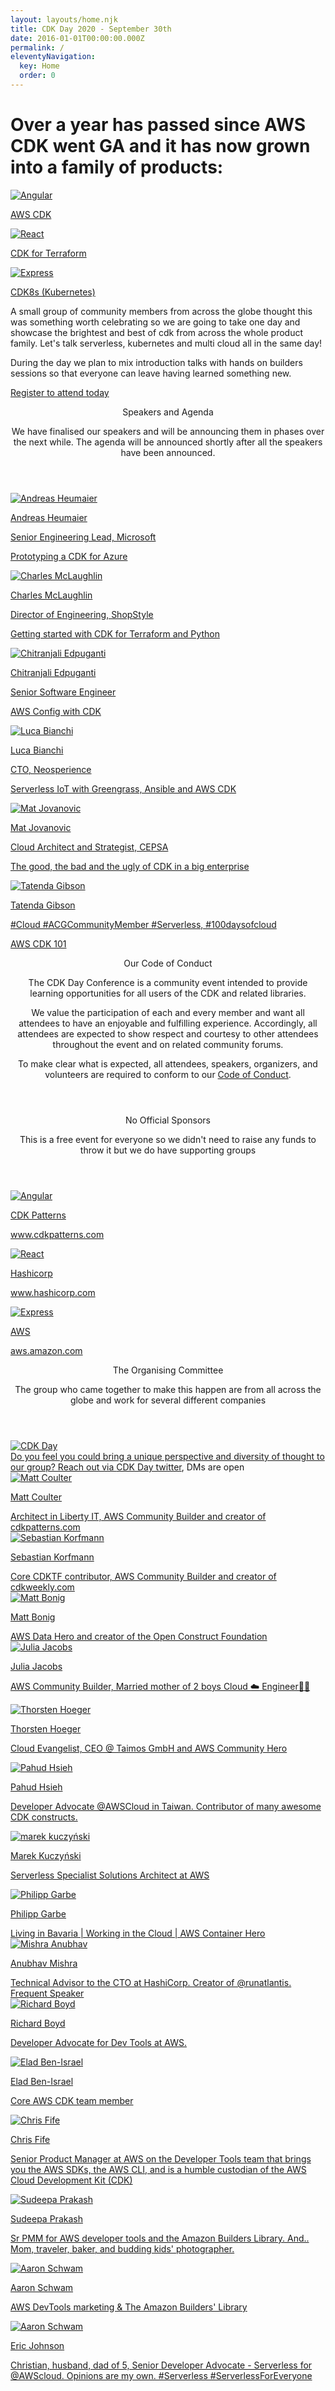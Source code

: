 ```yaml
---
layout: layouts/home.njk
title: CDK Day 2020 - September 30th
date: 2016-01-01T00:00:00.000Z
permalink: /
eleventyNavigation:
  key: Home
  order: 0
---
```


<h1 class="text-3xl mt-10">Over a year has passed since AWS CDK went GA and it has now grown into a family of products: </h1>

<section id="products" class="mt-8 mb-6">
  <main class="flex flex-wrap">
      <div class="w-full md:w-1/2 lg:w-1/3 xl:w-1/3 p-6 flex flex-col">
          <a aria-label="go to cdkpatterns.com" href="https://aws.amazon.com/cdk/">
              <img class="hover:grow hover:shadow-lg border px-3 py-2" alt="Angular" src="/static/img/cdk_wide.png">
              <div class="pt-3">
                  <p class="text-gray-800 font-normal">AWS CDK</p>
              </div>
          </a>
      </div>
      <div class="w-full md:w-1/2 lg:w-1/3 xl:w-1/3 p-6 flex flex-col">
          <a aria-label="go to hashicorp.com" href="https://github.com/hashicorp/terraform-cdk">
              <img class="hover:grow hover:shadow-lg border py-2 px-3" alt="React" src="/static/img/terraform.svg">
              <div class="pt-3">
                  <p class="text-gray-800 font-normal">CDK for Terraform</p>
              </div>
          </a>
      </div>
      <div class="w-full md:w-1/2 lg:w-1/3 xl:w-1/3 p-6 flex flex-col">
          <a aria-label="go to cdk8s website" href="https://cdk8s.io/">
              <img class="hover:grow hover:shadow-lg border py-6 px-8" alt="Express" src="/static/img/cdk8s.svg">
              <div class="pt-3">
                  <p class="text-gray-800 font-normal">CDK8s (Kubernetes)</p>
              </div>
          </a>
      </div>
  </main>
</section>

A small group of community members from across the globe thought this was something worth celebrating so we are going to take one day and showcase the brightest and best of cdk from across the whole product family. Let's talk serverless, kubernetes and multi cloud all in the same day!

<p class="mt-6 mb-8">During the day we plan to mix introduction talks with hands on builders sessions so that everyone can leave having learned something new.</p>

<a class="bg-blue-400 hover:bg-blue-700 text-white font-bold py-2 px-4 rounded-full" href="https://www.eventbrite.com/e/cdk-day-tickets-116595156251">Register to attend today</a>

<section id="speakers" class="mt-8">
  <header class="w-full z-30 top-0 py-1">
      <div class="mt-0 py-3">
          <p class="text-3xl tracking-wide no-underline hover:no-underline font-bold text-gray-800 text-xl ">
              Speakers and Agenda
          </p>
          <p class="mt-6">
            We have finalised our speakers and will be announcing them in phases over the next while. The agenda will be announced shortly after all the speakers have been announced.
          </p>
      </div>
  </header>
  <main class="flex flex-wrap">
      <div class="w-1/2 md:w-1/2 lg:w-1/3 xl:w-1/3 p-6 flex flex-col">
          <a aria-label="go to Andreas Heumaier's Twitter page" href="https://twitter.com/aheumaier">
              <img class="hover:grow hover:shadow-lg border" alt="Andreas Heumaier" src="/static/img/speakers/andreas.png">
              <div class="pt-3">
                  <p class="text-gray-800 text-2xl font-normal">Andreas Heumaier</p>
                  <p class="text-gray-600 font-normal">
                    Senior Engineering Lead, Microsoft
                  </p>
                  <p class="text-gray-800 font-normal mt-3">
                    Prototyping a CDK for Azure
                  </p>
              </div>
          </a>
      </div>
      <div class="w-1/2 md:w-1/2 lg:w-1/3 xl:w-1/3 p-6 flex flex-col">
          <a aria-label="go to Charles McLaughlin's Twitter page" href="https://twitter.com/mclaughlinct">
              <img class="hover:grow hover:shadow-lg border" alt="Charles McLaughlin" src="/static/img/speakers/charles.jpg">
              <div class="pt-3">
                  <p class="text-gray-800 text-2xl font-normal">Charles McLaughlin</p>
                  <p class="text-gray-600 font-normal">
                    Director of Engineering, ShopStyle
                  </p>
                  <p class="text-gray-800 font-normal mt-3">
                    Getting started with CDK for Terraform and Python
                  </p>
              </div>
          </a>
      </div>
      <div class="w-1/2 md:w-1/2 lg:w-1/3 xl:w-1/3 p-6 flex flex-col">
          <a aria-label="go to Chitranjali Edpuganti's Twitter page" href="https://twitter.com/Chitranjali_E">
              <img class="hover:grow hover:shadow-lg border" alt="Chitranjali Edpuganti" src="/static/img/speakers/chitranjali_edpuganti.jpg">
              <div class="pt-3">
                  <p class="text-gray-800 text-2xl font-normal">Chitranjali Edpuganti</p>
                  <p class="text-gray-600 font-normal">
                    Senior Software Engineer
                  </p>
                  <p class="text-gray-800 font-normal mt-3">
                    AWS Config with CDK
                  </p>
              </div>
          </a>
      </div>
      <div class="w-1/2 md:w-1/2 lg:w-1/3 xl:w-1/3 p-6 flex flex-col">
          <a aria-label="go to Luca Bianchi's Twitter page" href="https://twitter.com/bianchiluca">
              <img class="hover:grow hover:shadow-lg border" alt="Luca Bianchi" src="/static/img/speakers/luca.png">
              <div class="pt-3">
                  <p class="text-gray-800 text-2xl font-normal">Luca Bianchi</p>
                  <p class="text-gray-600 font-normal">
                    CTO, Neosperience
                  </p>
                  <p class="text-gray-800 font-normal mt-3">
                    Serverless IoT with Greengrass, Ansible and AWS CDK
                  </p>
              </div>
          </a>
      </div>
      <div class="w-1/2 md:w-1/2 lg:w-1/3 xl:w-1/3 p-6 flex flex-col">
          <a aria-label="go to Mat Jovanovic's Twitter page" href="https://twitter.com/MatJovanovic">
              <img class="hover:grow hover:shadow-lg border" alt="Mat Jovanovic" src="/static/img/speakers/mat.jpg">
              <div class="pt-3">
                  <p class="text-gray-800 text-2xl font-normal">Mat Jovanovic</p>
                  <p class="text-gray-600 font-normal">
                    Cloud Architect and Strategist, CEPSA
                  </p>
                  <p class="text-gray-800 font-normal mt-3">
                    The good, the bad and the ugly of CDK in a big enterprise
                  </p>
              </div>
          </a>
      </div>
      <div class="w-1/2 md:w-1/2 lg:w-1/3 xl:w-1/3 p-6 flex flex-col">
          <a aria-label="go to Tatenda Gibson's Twitter page" href="https://twitter.com/Taity__m">
              <img class="hover:grow hover:shadow-lg border" alt="Tatenda Gibson" src="/static/img/speakers/tatenda.png">
              <div class="pt-3">
                  <p class="text-gray-800 text-2xl font-normal">Tatenda Gibson</p>
                  <p class="text-gray-600 font-normal">
                    #Cloud #ACGCommunityMember #Serverless, #100daysofcloud
                  </p>
                  <p class="text-gray-800 font-normal mt-3">
                    AWS CDK 101
                  </p>
              </div>
          </a>
      </div>
    </main>
</section>

<section id="committee" class="mt-3">
  <header class="w-full z-30 top-0 py-1">
      <div class="mt-0 py-3">
          <p class="text-3xl tracking-wide no-underline hover:no-underline font-bold text-gray-800 text-xl ">
              Our Code of Conduct
          </p>
          <p class="mt-6">
            The CDK Day Conference is a community event intended to provide learning opportunities for all users of the CDK and related libraries.
          </p>
          <p class="mt-6">
            We value the participation of each and every member and want all attendees to have an enjoyable and fulfilling experience. Accordingly, all attendees are expected to show respect and courtesy to other attendees throughout the event and on related community forums.
          </p>
          <p class="mt-6">
            To make clear what is expected, all attendees, speakers, organizers, and volunteers are required to conform to our <a href="coc">Code of Conduct</a>.
          </p>
      </div>
  </header>
</section>

<section id="committee" class="mt-8">
  <header class="w-full z-30 top-0 py-1">
      <div class="mt-0 py-3">
          <p class="text-3xl tracking-wide no-underline hover:no-underline font-bold text-gray-800 text-xl ">
              No Official Sponsors
          </p>
          <p>
            This is a free event for everyone so we didn't need to raise any funds to throw it but we do have supporting groups
          </p>
      </div>
  </header>
  <main class="flex flex-wrap">
      <div class="w-full md:w-1/3 lg:w-1/3 xl:w-1/3 p-6 flex flex-col">
          <a aria-label="go to cdkpatterns.com" href="https://cdkpatterns.com">
              <img class="hover:grow hover:shadow-lg border px-3 py-3" alt="Angular" src="/static/img/cdkp.png">
              <div class="pt-3">
                  <p class="text-gray-600 font-normal">CDK Patterns</p>
                  <p>
                    <a aria-label="go to cdkpatterns.com" href="https://cdkpatterns.com">www.cdkpatterns.com</a>
                  </p>
              </div>
          </a>
      </div>
      <div class="w-full md:w-1/3 lg:w-1/3 xl:w-1/3 p-6 flex flex-col">
          <a aria-label="go to hashicorp.com" href="https://hashicorp.com">
              <img class="hover:grow hover:shadow-lg border py-5 px-3" alt="React" src="/static/img/hashicorp.png">
              <div class="pt-3">
                  <p class="text-gray-600 font-normal">Hashicorp</p>
                  <p>
                    <a aria-label="go to hashicorp.com" href="https://hashicorp.com">www.hashicorp.com</a>
                  </p>
              </div>
          </a>
      </div>
      <div class="w-full md:w-1/3 lg:w-1/3 xl:w-1/3 p-6 flex flex-col">
          <a aria-label="go to aws website" href="https://aws.amazon.com/">
              <img class="hover:grow hover:shadow-lg border" alt="Express" src="/static/img/aws_wide.png">
              <div class="pt-3">
                  <p class="text-gray-600 font-normal">AWS</p>
                  <p>
                    <a aria-label="go to aws website" href="https://aws.amazon.com/">aws.amazon.com</a>
                  </p>
              </div>
          </a>
      </div>
  </main>
</section>

<section id="committee" class="mt-8">
  <header class="w-full z-30 top-0 py-1">
      <div class="mt-0 py-3">
          <p class="text-3xl tracking-wide no-underline hover:no-underline font-bold text-gray-800 text-xl ">
              The Organising Committee
          </p>
          <p>
            The group who came together to make this happen are from all across the globe and work for several different companies
          </p>
      </div>
  </header>
  <main class="flex flex-wrap">
      <div class="w-1/2 md:w-1/3 lg:w-1/4 xl:w-1/4 p-6 flex flex-col">
          <a aria-label="go to CDK Day Twitter page" href="https://twitter.com/cdkday">
              <img class="hover:grow hover:shadow-lg border" alt="CDK Day" src="/static/img/you.png">
              <div class="pt-3">
                  <span class="text-gray-600 font-normal">
                    Do you feel you could bring a unique perspective and diversity of thought to our group? Reach out via <a href="https://twitter.com/cdkday">CDK Day twitter</a>, DMs are open
                  </span>
              </div>
          </a>
      </div>
      <div class="w-1/2 md:w-1/3 lg:w-1/4 xl:w-1/4 p-6 flex flex-col">
          <a aria-label="go to NIDeveloper Twitter page" href="https://twitter.com/nideveloper">
              <img class="hover:grow hover:shadow-lg border" alt="Matt Coulter" src="/static/img/matt.jpg">
              <div class="pt-3">
                  <p class="text-gray-800 font-normal">Matt Coulter</p>
                  <span class="text-gray-600 font-normal">
                    Architect in Liberty IT, AWS Community Builder and creator of <a aria-label="go to cdkpatterns.com" href="https://cdkpatterns.com">cdkpatterns.com</a>
                  </span>
              </div>
          </a>
      </div>
      <div class="w-1/2 md:w-1/3 lg:w-1/4 xl:w-1/4 p-6 flex flex-col">
          <a aria-label="go to skorfmann Twitter page" href="https://twitter.com/skorfmann">
              <img class="hover:grow hover:shadow-lg border" alt="Sebastian Korfmann" src="/static/img/sebastian.jpg">
              <div class="pt-3">
                  <p class="text-gray-800 font-normal">Sebastian Korfmann</p>
                  <span class="text-gray-600 font-normal">
                    Core CDKTF contributor, AWS Community Builder and creator of <a aria-label="go to cdkweekly.com" href="https://www.cdkweekly.com">cdkweekly.com</a>
                  </span>
              </div>
          </a>
      </div>
      <div class="w-1/2 md:w-1/3 lg:w-1/4 xl:w-1/4 p-6 flex flex-col">
          <a aria-label="go to mattbonig Twitter page" href="https://twitter.com/mattbonig">
              <img class="hover:grow hover:shadow-lg border" alt="Matt Bonig" src="/static/img/mattb.jpg">
              <div class="pt-3">
                  <p class="text-gray-800 font-normal">Matt Bonig</p>
                  <span class="text-gray-600 font-normal">
                    AWS Data Hero and creator of the <a aria-label="go to open construct foundation page" href="https://openconstructfoundation.org">Open Construct Foundation</a>
                  </span>
              </div>
          </a>
      </div>
      <div class="w-1/2 md:w-1/3 lg:w-1/4 xl:w-1/4 p-6 flex flex-col">
          <a aria-label="go to Julia Jacobs LinkedIn page" href="https://www.linkedin.com/in/juliajacobs/">
              <img class="hover:grow hover:shadow-lg border py-4 xl:py-6" alt="Julia Jacobs" src="/static/img/julia.jpg">
              <div class="pt-3">
                  <p class="text-gray-800 font-normal">Julia Jacobs</p>
                  <p class="text-gray-600 font-normal">
                    AWS Community Builder, Married mother of 2 boys Cloud ☁️ Engineer👩‍💻
                  </p>
              </div>
          </a>
      </div>
      <div class="w-1/2 md:w-1/3 lg:w-1/4 xl:w-1/4 p-6 flex flex-col">
          <a aria-label="go to Thorsten's Twitter page" href="https://twitter.com/hoegertn">
              <img class="hover:grow hover:shadow-lg border" alt="Thorsten Hoeger" src="/static/img/thorsten.jpg">
              <div class="pt-3">
                  <p class="text-gray-800 font-normal">Thorsten Hoeger</p>
                  <p class="text-gray-600 font-normal">
                    Cloud Evangelist, CEO @ Taimos GmbH and AWS Community Hero
                  </p>
              </div>
          </a>
      </div>
      <div class="w-1/2 md:w-1/3 lg:w-1/4 xl:w-1/4 p-6 flex flex-col">
          <a aria-label="go to Pahud Twitter page" href="https://twitter.com/pahudnet">
              <img class="hover:grow hover:shadow-lg border" alt="Pahud Hsieh" src="/static/img/pahud.jpg">
              <div class="pt-3">
                  <p class="text-gray-800 font-normal">Pahud Hsieh</p>
                  <p class="text-gray-600 font-normal">
                    Developer Advocate @AWSCloud in Taiwan. Contributor of many awesome CDK constructs.
                  </p>
              </div>
          </a>
      </div>
      <div class="w-1/2 md:w-1/3 lg:w-1/4 xl:w-1/4 p-6 flex flex-col">
          <a aria-label="go to Marek's Twitter page" href="https://twitter.com/marekq">
              <img class="hover:grow hover:shadow-lg border" alt="marek kuczyński" src="/static/img/marek.jpg">
              <div class="pt-3">
                  <p class="text-gray-800 font-normal">Marek Kuczyński</p>
                  <p class="text-gray-600 font-normal">
                    Serverless Specialist Solutions Architect at AWS 
                  </p>
              </div>
          </a>
      </div>
      <div class="w-1/2 md:w-1/3 lg:w-1/4 xl:w-1/4 p-6 flex flex-col">
          <a aria-label="go to Philipp Garbe's Twitter page" href="https://twitter.com/pgarbe">
              <img class="hover:grow hover:shadow-lg border" alt="Philipp Garbe" src="/static/img/p_garbe.jpg">
              <div class="pt-3">
                  <p class="text-gray-800 font-normal">Philipp Garbe</p>
                  <span class="text-gray-600 font-normal">
                    Living in Bavaria | Working in the Cloud | AWS Container Hero
                  </span>
              </div>
          </a>
      </div>
      <div class="w-1/2 md:w-1/3 lg:w-1/4 xl:w-1/4 p-6 flex flex-col">
          <a aria-label="go to Mishra Anubhav Twitter page" href="https://twitter.com/build1point0">
              <img class="hover:grow hover:shadow-lg border" alt="Mishra Anubhav" src="/static/img/mishra.jpg">
              <div class="pt-3">
                  <p class="text-gray-800 font-normal">Anubhav Mishra</p>
                  <span class="text-gray-600 font-normal">
                    Technical Advisor to the CTO at HashiCorp. Creator of @runatlantis. <a href="http://mishra.dev/">Frequent Speaker</a>
                  </span>
              </div>
          </a>
      </div>
      <div class="w-1/2 md:w-1/3 lg:w-1/4 xl:w-1/4 p-6 flex flex-col">
          <a aria-label="go to Richard Boyd Twitter page" href="https://twitter.com/rchrdbyd">
              <img class="hover:grow hover:shadow-lg border" alt="Richard Boyd" src="/static/img/richard_boyd.jpg">
              <div class="pt-3">
                  <p class="text-gray-800 font-normal">Richard Boyd</p>
                  <p class="text-gray-600 font-normal">
                    Developer Advocate for Dev Tools at AWS.
                  </p>
              </div>
          </a>
      </div>
      <div class="w-1/2 md:w-1/3 lg:w-1/4 xl:w-1/4 p-6 flex flex-col">
          <a aria-label="go to Elad's Twitter page" href="https://twitter.com/emeshbi">
              <img class="hover:grow hover:shadow-lg border" alt="Elad Ben-Israel" src="/static/img/elad.jpg">
              <div class="pt-3">
                  <p class="text-gray-800 font-normal">Elad Ben-Israel</p>
                  <p class="text-gray-600 font-normal">
                    Core AWS CDK team member
                  </p>
              </div>
          </a>
      </div>
      <div class="w-1/2 md:w-1/3 lg:w-1/4 xl:w-1/4 p-6 flex flex-col">
          <a aria-label="go to Chris Fide's Twitter page" href="https://twitter.com/ccfife">
              <img class="hover:grow hover:shadow-lg border" alt="Chris Fife" src="/static/img/chris.jpg">
              <div class="pt-3">
                  <p class="text-gray-800 font-normal">Chris Fife</p>
                  <p class="text-gray-600 font-normal">
                    Senior Product Manager at AWS on the Developer Tools team that brings you the AWS SDKs, the AWS CLI, and is a humble custodian of the AWS Cloud Development Kit (CDK)
                  </p>
              </div>
          </a>
      </div>
      <div class="w-1/2 md:w-1/3 lg:w-1/4 xl:w-1/4 p-6 flex flex-col">
          <a aria-label="go to Sudeepa's Twitter page" href="https://twitter.com/imsudeepa">
              <img class="hover:grow hover:shadow-lg border" alt="Sudeepa Prakash" src="/static/img/sudeepa.jpeg">
              <div class="pt-3">
                  <p class="text-gray-800 font-normal">Sudeepa Prakash</p>
                  <p class="text-gray-600 font-normal">
                    Sr PMM for AWS developer tools and the Amazon Builders Library. And.. Mom, traveler, baker, and budding kids' photographer.
                  </p>
              </div>
          </a>
      </div>
      <div class="w-1/2 md:w-1/3 lg:w-1/4 xl:w-1/4 p-6 flex flex-col">
          <a aria-label="go to Aaron Schwam's Twitter page" href="https://twitter.com/ASchwam">
              <img class="hover:grow hover:shadow-lg border" alt="Aaron Schwam" src="/static/img/aaron.jpg">
              <div class="pt-3">
                  <p class="text-gray-800 font-normal">Aaron Schwam</p>
                  <p class="text-gray-600 font-normal">
                    AWS DevTools marketing & The Amazon Builders' Library
                  </p>
              </div>
          </a>
      </div>
      <div class="w-1/2 md:w-1/3 lg:w-1/4 xl:w-1/4 p-6 flex flex-col">
          <a aria-label="go to Eric Johnson's Twitter page" href="https://twitter.com/edjgeek">
              <img class="hover:grow hover:shadow-lg border" alt="Aaron Schwam" src="/static/img/eric.jpg">
              <div class="pt-3">
                  <p class="text-gray-800 font-normal">Eric Johnson</p>
                  <p class="text-gray-600 font-normal">
                    Christian, husband, dad of 5, Senior Developer Advocate - Serverless for @AWScloud. Opinions are my own. #Serverless #ServerlessForEveryone
                  </p>
              </div>
          </a>
      </div>
  </main>
</section>